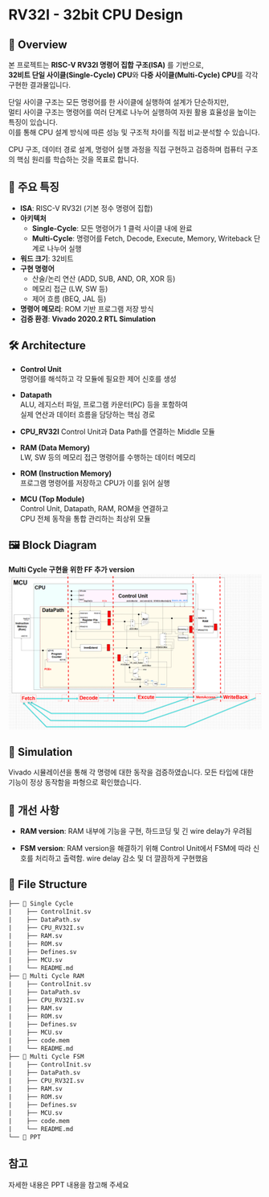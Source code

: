 # RV32I - 32bit CPU Design
## 📝 Overview
본 프로젝트는 **RISC-V RV32I 명령어 집합 구조(ISA)** 를 기반으로,  
**32비트 단일 사이클(Single-Cycle) CPU**와 **다중 사이클(Multi-Cycle) CPU**를 각각 구현한 결과물입니다.  

단일 사이클 구조는 모든 명령어를 한 사이클에 실행하여 설계가 단순하지만,  
멀티 사이클 구조는 명령어를 여러 단계로 나누어 실행하여 자원 활용 효율성을 높이는 특징이 있습니다.  
이를 통해 CPU 설계 방식에 따른 성능 및 구조적 차이를 직접 비교·분석할 수 있습니다.  

CPU 구조, 데이터 경로 설계, 명령어 실행 과정을 직접 구현하고 검증하며 컴퓨터 구조의 핵심 원리를 학습하는 것을 목표로 합니다.

## 🔑 주요 특징
- **ISA**: RISC-V RV32I (기본 정수 명령어 집합)
- **아키텍처**  
  - **Single-Cycle**: 모든 명령어가 1 클럭 사이클 내에 완료  
  - **Multi-Cycle**: 명령어를 Fetch, Decode, Execute, Memory, Writeback 단계로 나누어 실행  
- **워드 크기**: 32비트
- **구현 명령어**  
  - 산술/논리 연산 (ADD, SUB, AND, OR, XOR 등)  
  - 메모리 접근 (LW, SW 등)  
  - 제어 흐름 (BEQ, JAL 등)  
- **명령어 메모리**: ROM 기반 프로그램 저장 방식  
- **검증 환경**: **Vivado 2020.2 RTL Simulation**  

## 🛠️ Architecture
- **Control Unit**  
  명령어를 해석하고 각 모듈에 필요한 제어 신호를 생성  

- **Datapath**  
  ALU, 레지스터 파일, 프로그램 카운터(PC) 등을 포함하여  
  실제 연산과 데이터 흐름을 담당하는 핵심 경로  

- **CPU_RV32I**
  Control Unit과 Data Path를 연결하는 Middle 모듈

- **RAM (Data Memory)**  
  LW, SW 등의 메모리 접근 명령어를 수행하는 데이터 메모리  

- **ROM (Instruction Memory)**  
  프로그램 명령어를 저장하고 CPU가 이를 읽어 실행  

- **MCU (Top Module)**  
  Control Unit, Datapath, RAM, ROM을 연결하고  
  CPU 전체 동작을 통합 관리하는 최상위 모듈  


## 🖼️ Block Diagram
**Multi Cycle 구현을 위한 FF 추가 version**
![alt text](PPT/Image/Block_Control.png)

## 🧪 Simulation
Vivado 시뮬레이션을 통해 각 명령에 대한 동작을 검증하였습니다.
모든 타입에 대한 기능이 정상 동작함을 파형으로 확인했습니다.

## 🧹 개선 사항
- **RAM version**: RAM 내부에 기능을 구현, 하드코딩 및 긴 wire delay가 우려됨

- **FSM version**: RAM version을 해결하기 위해 Control Unit에서 FSM에 따라 신호를 처리하고 출력함.
wire delay 감소 및 더 깔끔하게 구현했음

## 📁 File Structure
```
├── 📁 Single Cycle
|    ├── ControlInit.sv
|    ├── DataPath.sv
|    ├── CPU_RV32I.sv
|    ├── RAM.sv
|    ├── ROM.sv
|    ├── Defines.sv
|    ├── MCU.sv
|    └── README.md
├── 📁 Multi Cycle RAM
|    ├── ControlInit.sv
|    ├── DataPath.sv
|    ├── CPU_RV32I.sv
|    ├── RAM.sv
|    ├── ROM.sv
|    ├── Defines.sv
|    ├── MCU.sv
|    ├── code.mem
|    └── README.md
├── 📁 Multi Cycle FSM
|    ├── ControlInit.sv
|    ├── DataPath.sv
|    ├── CPU_RV32I.sv
|    ├── RAM.sv
|    ├── ROM.sv
|    ├── Defines.sv
|    ├── MCU.sv
|    ├── code.mem
|    └── README.md
└── 📁 PPT
```

## 참고
자세한 내용은 PPT 내용을 참고해 주세요